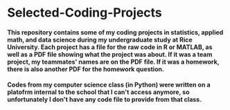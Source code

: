 # Selected-Coding-Projects
#### This repository contains some of my coding projects in statistics, applied math, and data science during my undergraduate study at Rice University. Each project has a file for the raw code in R or MATLAB, as well as a PDF file showing what the project was about. If it was a team project, my teammates' names are on the PDF file. If it was a homework, there is also another PDF for the homework question. 
#### Codes from my computer science class (in Python) were written on a platofrm internal to the school that I can't access anymore, so unfortunately I don't have any code file to provide from that class.
